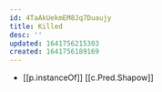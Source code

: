 ```yaml
---
id: 4TaAkUekmEM8Jq7Duaujy
title: Killed
desc: ''
updated: 1641756215303
created: 1641756189169
---
```




- [[p.instanceOf]] [[c.Pred.Shapow]]
